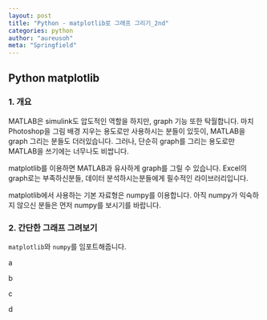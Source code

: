 ```yaml
---
layout: post
title: "Python - matplotlib로 그래프 그리기_2nd"
categories: python
author: "aureusoh"
meta: "Springfield"
---
```


## Python matplotlib

### 1. 개요

MATLAB은 simulink도 압도적인 역할을 하지만, graph 기능 또한 탁월합니다. 마치 Photoshop을 그림 배경 지우는 용도로만 사용하시는 분들이 있듯이, MATLAB을 graph 그리는 분들도 더러있습니다. 그러나, 단순히 graph를 그리는 용도로만 MATLAB을 쓰기에는 너무나도 비쌉니다.

matplotlib를 이용하면 MATLAB과 유사하게 graph를 그릴 수 있습니다. Excel의 graph로는 부족하신분들, 데이터 분석하시는분들에게 필수적인 라이브러리입니다.

matplotlib에서 사용하는 기본 자료형은 numpy를 이용합니다. 아직 numpy가 익숙하지 않으신 분들은 먼저 numpy를 보시기를 바랍니다.

### 2. 간단한 그래프 그려보기

`matplotlib`와 `numpy`를 임포트해줍니다.

a



b





c



d